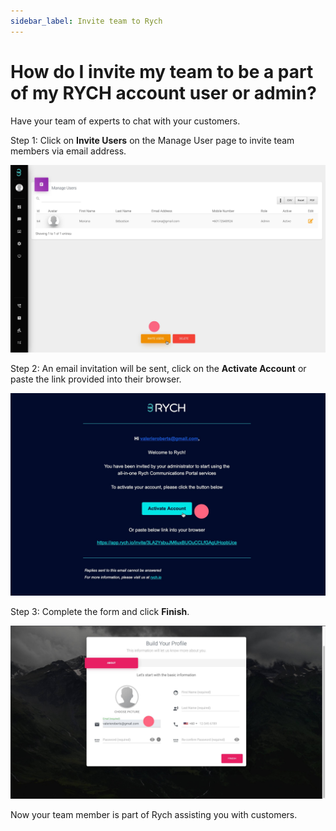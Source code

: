 ```yaml
---
sidebar_label: Invite team to Rych
---
```

# How do I invite my team to be a part of my RYCH account user or admin?

Have your team of experts to chat with your customers.

Step 1: Click on **Invite Users** on the Manage User page to invite team members via email address.

![image info](../../../static/img/q1/step1.jpg)

Step 2: An email invitation will be sent, click on the **Activate Account** or paste the link provided into their browser.

![image info](../../../static/img/q1/step2.jpg)

Step 3: Complete the form and click **Finish**.

![image info](../../../static/img/q1/step3.jpg)

Now your team member is part of Rych assisting you with customers.
